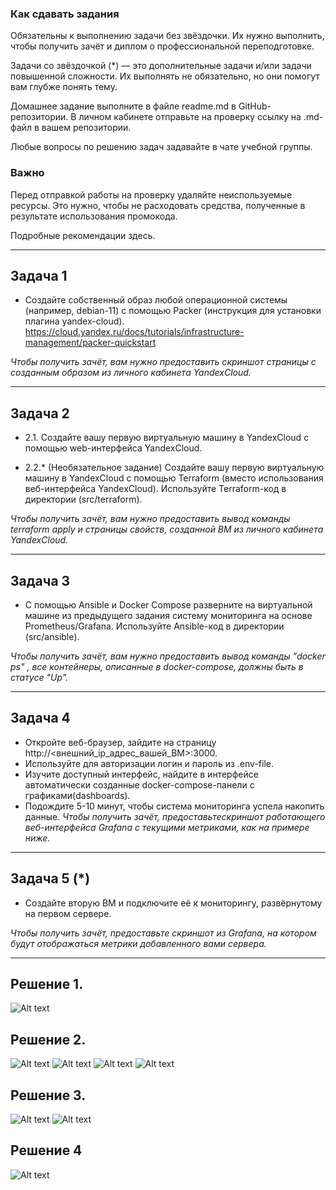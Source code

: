### Как сдавать задания
Обязательны к выполнению задачи без звёздочки. Их нужно выполнить, чтобы получить зачёт и диплом о профессиональной переподготовке.

Задачи со звёздочкой (*) — это дополнительные задачи и/или задачи повышенной сложности. Их выполнять не обязательно, но они помогут вам глубже понять тему.

Домашнее задание выполните в файле readme.md в GitHub-репозитории. В личном кабинете отправьте на проверку ссылку на .md-файл в вашем репозитории.

Любые вопросы по решению задач задавайте в чате учебной группы.

### Важно
Перед отправкой работы на проверку удаляйте неиспользуемые ресурсы. Это нужно, чтобы не расходовать средства, полученные в результате использования промокода.

Подробные рекомендации здесь. 
_________________________________________________________
## Задача 1
- Создайте собственный образ любой операционной системы (например, debian-11) с помощью Packer (инструкция для установки плагина yandex-cloud). 
https://cloud.yandex.ru/docs/tutorials/infrastructure-management/packer-quickstart

<i>Чтобы получить зачёт, вам нужно предоставить скриншот страницы с созданным образом из личного кабинета YandexCloud. </i>
_________________________________________________________
## Задача 2
- 2.1. Создайте вашу первую виртуальную машину в YandexCloud с помощью web-интерфейса YandexCloud.

- 2.2.* (Необязательное задание)
Создайте вашу первую виртуальную машину в YandexCloud с помощью Terraform (вместо использования веб-интерфейса YandexCloud). Используйте Terraform-код в директории (src/terraform).

<i> Чтобы получить зачёт, вам нужно предоставить вывод команды terraform apply и страницы свойств, созданной ВМ из личного кабинета YandexCloud. </i>
_________________________________________________________
## Задача 3
- С помощью Ansible и Docker Compose разверните на виртуальной машине из предыдущего задания систему мониторинга на основе Prometheus/Grafana. Используйте Ansible-код в директории (src/ansible).

<i>Чтобы получить зачёт, вам нужно предоставить вывод команды "docker ps" , все контейнеры, описанные в docker-compose, должны быть в статусе "Up". </i>
________________________________________________________
## Задача 4
- Откройте веб-браузер, зайдите на страницу http://<внешний_ip_адрес_вашей_ВМ>:3000.
- Используйте для авторизации логин и пароль из .env-file.
- Изучите доступный интерфейс, найдите в интерфейсе автоматически созданные docker-compose-панели с графиками(dashboards).
- Подождите 5-10 минут, чтобы система мониторинга успела накопить данные.
<i>Чтобы получить зачёт, предоставьтескриншот работающего веб-интерфейса Grafana с текущими метриками, как на примере ниже.</i>
_________________________________________________________
## Задача 5 (*)
- Создайте вторую ВМ и подключите её к мониторингу, развёрнутому на первом сервере.

<i>Чтобы получить зачёт, предоставьте скриншот из Grafana, на котором будут отображаться метрики добавленного вами сервера. </i>

_________________________________________________________
## Решение 1.

![Alt text](image.png)

## Решение 2.
![Alt text](image-3.png)
![Alt text](image-2.png)
![Alt text](image-6.png)
![Alt text](image-1.png)

## Решение 3.



![Alt text](image-5.png)
![Alt text](image-8.png)

## Решение 4
![Alt text](image-7.png)